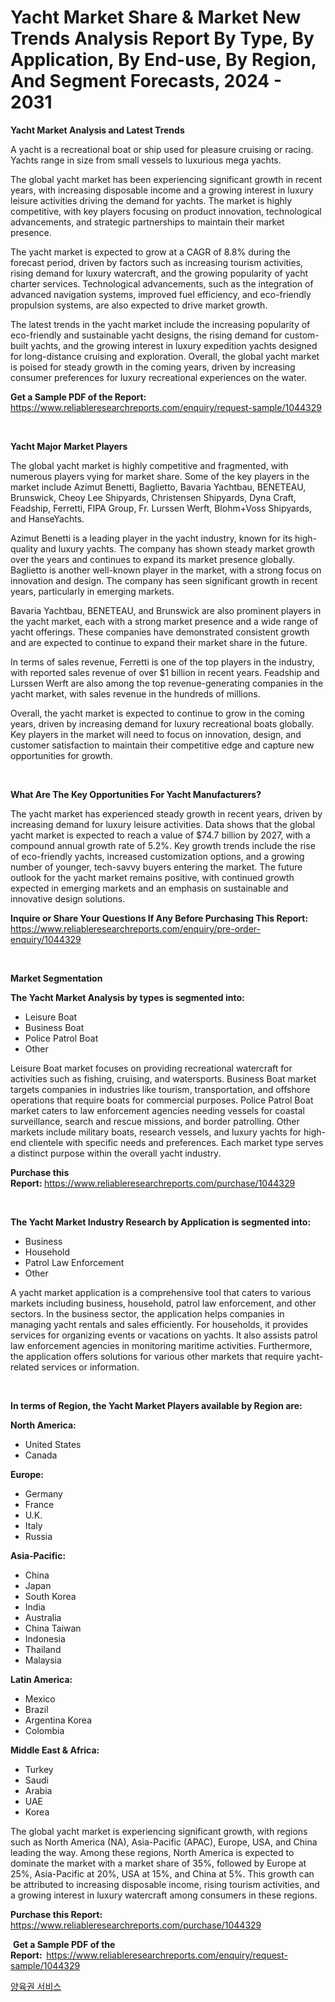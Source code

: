 <p><h1>Yacht Market Share & Market New Trends Analysis Report By Type, By Application, By End-use, By Region, And Segment Forecasts, 2024 - 2031</h1></p><p><strong>Yacht Market Analysis and Latest Trends</strong></p>
<p><p>A yacht is a recreational boat or ship used for pleasure cruising or racing. Yachts range in size from small vessels to luxurious mega yachts.</p><p>The global yacht market has been experiencing significant growth in recent years, with increasing disposable income and a growing interest in luxury leisure activities driving the demand for yachts. The market is highly competitive, with key players focusing on product innovation, technological advancements, and strategic partnerships to maintain their market presence.</p><p>The yacht market is expected to grow at a CAGR of 8.8% during the forecast period, driven by factors such as increasing tourism activities, rising demand for luxury watercraft, and the growing popularity of yacht charter services. Technological advancements, such as the integration of advanced navigation systems, improved fuel efficiency, and eco-friendly propulsion systems, are also expected to drive market growth.</p><p>The latest trends in the yacht market include the increasing popularity of eco-friendly and sustainable yacht designs, the rising demand for custom-built yachts, and the growing interest in luxury expedition yachts designed for long-distance cruising and exploration. Overall, the global yacht market is poised for steady growth in the coming years, driven by increasing consumer preferences for luxury recreational experiences on the water.</p></p>
<p><strong>Get a Sample PDF of the Report:&nbsp;</strong> <a href="https://www.reliableresearchreports.com/enquiry/request-sample/1044329">https://www.reliableresearchreports.com/enquiry/request-sample/1044329</a></p>
<p>&nbsp;</p>
<p><strong>Yacht Major Market Players</strong></p>
<p><p>The global yacht market is highly competitive and fragmented, with numerous players vying for market share. Some of the key players in the market include Azimut Benetti, Baglietto, Bavaria Yachtbau, BENETEAU, Brunswick, Cheoy Lee Shipyards, Christensen Shipyards, Dyna Craft, Feadship, Ferretti, FIPA Group, Fr. Lurssen Werft, Blohm+Voss Shipyards, and HanseYachts.</p><p>Azimut Benetti is a leading player in the yacht industry, known for its high-quality and luxury yachts. The company has shown steady market growth over the years and continues to expand its market presence globally. Baglietto is another well-known player in the market, with a strong focus on innovation and design. The company has seen significant growth in recent years, particularly in emerging markets.</p><p>Bavaria Yachtbau, BENETEAU, and Brunswick are also prominent players in the yacht market, each with a strong market presence and a wide range of yacht offerings. These companies have demonstrated consistent growth and are expected to continue to expand their market share in the future.</p><p>In terms of sales revenue, Ferretti is one of the top players in the industry, with reported sales revenue of over $1 billion in recent years. Feadship and Lurssen Werft are also among the top revenue-generating companies in the yacht market, with sales revenue in the hundreds of millions.</p><p>Overall, the yacht market is expected to continue to grow in the coming years, driven by increasing demand for luxury recreational boats globally. Key players in the market will need to focus on innovation, design, and customer satisfaction to maintain their competitive edge and capture new opportunities for growth.</p></p>
<p>&nbsp;</p>
<p><strong>What Are The Key Opportunities For Yacht Manufacturers?</strong></p>
<p><p>The yacht market has experienced steady growth in recent years, driven by increasing demand for luxury leisure activities. Data shows that the global yacht market is expected to reach a value of $74.7 billion by 2027, with a compound annual growth rate of 5.2%. Key growth trends include the rise of eco-friendly yachts, increased customization options, and a growing number of younger, tech-savvy buyers entering the market. The future outlook for the yacht market remains positive, with continued growth expected in emerging markets and an emphasis on sustainable and innovative design solutions.</p></p>
<p><strong>Inquire or Share Your Questions If Any Before Purchasing This Report:</strong> <a href="https://www.reliableresearchreports.com/enquiry/pre-order-enquiry/1044329">https://www.reliableresearchreports.com/enquiry/pre-order-enquiry/1044329</a></p>
<p>&nbsp;</p>
<p><strong>Market Segmentation</strong></p>
<p><strong>The Yacht Market Analysis by types is segmented into:</strong></p>
<p><ul><li>Leisure Boat</li><li>Business Boat</li><li>Police Patrol Boat</li><li>Other</li></ul></p>
<p><p>Leisure Boat market focuses on providing recreational watercraft for activities such as fishing, cruising, and watersports. Business Boat market targets companies in industries like tourism, transportation, and offshore operations that require boats for commercial purposes. Police Patrol Boat market caters to law enforcement agencies needing vessels for coastal surveillance, search and rescue missions, and border patrolling. Other markets include military boats, research vessels, and luxury yachts for high-end clientele with specific needs and preferences. Each market type serves a distinct purpose within the overall yacht industry.</p></p>
<p><strong>Purchase this Report:&nbsp;</strong><a href="https://www.reliableresearchreports.com/purchase/1044329">https://www.reliableresearchreports.com/purchase/1044329</a></p>
<p>&nbsp;</p>
<p><strong>The Yacht Market Industry Research by Application is segmented into:</strong></p>
<p><ul><li>Business</li><li>Household</li><li>Patrol Law Enforcement</li><li>Other</li></ul></p>
<p><p>A yacht market application is a comprehensive tool that caters to various markets including business, household, patrol law enforcement, and other sectors. In the business sector, the application helps companies in managing yacht rentals and sales efficiently. For households, it provides services for organizing events or vacations on yachts. It also assists patrol law enforcement agencies in monitoring maritime activities. Furthermore, the application offers solutions for various other markets that require yacht-related services or information.</p></p>
<p>&nbsp;</p>
<p><strong>In terms of Region, the Yacht Market Players available by Region are:</strong></p>
<p>
    <p> <strong> North America: </strong>
        <ul>
            <li>United States</li>
            <li>Canada</li>
        </ul>
        </p> 
    <p> <strong> Europe: </strong>
        <ul>
            <li>Germany</li>
            <li>France</li>
            <li>U.K.</li>
            <li>Italy</li>
            <li>Russia</li>
        </ul>
        </p> 
    <p> <strong> Asia-Pacific: </strong>
        <ul>
            <li>China</li>
            <li>Japan</li>
            <li>South Korea</li>
            <li>India</li>
            <li>Australia</li>
            <li>China Taiwan</li>
            <li>Indonesia</li>
            <li>Thailand</li>
            <li>Malaysia</li>
        </ul>
        </p> 
    <p> <strong> Latin America: </strong>
        <ul>
            <li>Mexico</li>
            <li>Brazil</li>
            <li>Argentina Korea</li>
            <li>Colombia</li>
        </ul>
        </p> 
    <p> <strong> Middle East & Africa: </strong>
        <ul>
            <li>Turkey</li>
            <li>Saudi</li>
            <li>Arabia</li>
            <li>UAE</li>
            <li>Korea</li>
        </ul>
    </p>
    </p>
<p><p>The global yacht market is experiencing significant growth, with regions such as North America (NA), Asia-Pacific (APAC), Europe, USA, and China leading the way. Among these regions, North America is expected to dominate the market with a market share of 35%, followed by Europe at 25%, Asia-Pacific at 20%, USA at 15%, and China at 5%. This growth can be attributed to increasing disposable income, rising tourism activities, and a growing interest in luxury watercraft among consumers in these regions.</p></p>
<p><strong>Purchase this Report: </strong><a href="https://www.reliableresearchreports.com/purchase/1044329">https://www.reliableresearchreports.com/purchase/1044329</a></p>
<p>&nbsp;<strong>Get a Sample PDF of the Report:&nbsp;&nbsp;</strong><a href="https://www.reliableresearchreports.com/enquiry/request-sample/1044329">https://www.reliableresearchreports.com/enquiry/request-sample/1044329</a></p>
<p><strong></strong></p>
<p><p><a href="https://medium.com/@sybleferry/2024%EB%85%84%EB%B6%80%ED%84%B0-2031%EB%85%84%EA%B9%8C%EC%A7%80%EC%9D%98-%EA%B8%B0%EA%B0%84%EC%9D%84-%EC%9C%84%ED%95%9C-%EC%96%91%EB%8F%84-%EC%84%9C%EB%B9%84%EC%8A%A4-%EC%8B%9C%EC%9E%A5-%EB%B6%84%EC%84%9D-%EB%B0%8F-%EA%B7%9C%EB%AA%A8-%EC%98%88%EC%B8%A1-e0adf092d9eb">양육권 서비스</a></p></p>